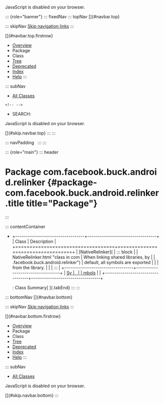 <div>

JavaScript is disabled on your browser.

</div>

::: {role="banner"}
::: fixedNav
::: topNav
[]{#navbar.top}

::: skipNav
[Skip navigation links](#skip.navbar.top "Skip navigation links")
:::

[]{#navbar.top.firstrow}

-   [Overview](../../../../../index.html)
-   Package
-   Class
-   [Tree](package-tree.html)
-   [Deprecated](../../../../../deprecated-list.html)
-   [Index](../../../../../index-all.html)
-   [Help](../../../../../help-doc.html)
:::

::: subNav
-   [All Classes](../../../../../allclasses.html)

```{=html}
<!-- -->
```
-   SEARCH:

<div>

<div>

JavaScript is disabled on your browser.

</div>

</div>

[]{#skip.navbar.top}
:::
:::

::: navPadding
 
:::
:::

::: {role="main"}
::: header
# Package com.facebook.buck.android.relinker {#package-com.facebook.buck.android.relinker .title title="Package"}
:::

::: contentContainer
-   +-----------------------------------+-----------------------------------+
    | Class                             | Description                       |
    +===================================+===================================+
    | [NativeRelinker](                 | ::: block                         |
    | NativeRelinker.html "class in com | When linking shared libraries, by |
    | .facebook.buck.android.relinker") | default, all symbols are exported |
    |                                   | from the library.                 |
    |                                   | :::                               |
    +-----------------------------------+-----------------------------------+
    | [Sy                               |                                   |
    | mbols](Symbols.html "class in com |                                   |
    | .facebook.buck.android.relinker") |                                   |
    +-----------------------------------+-----------------------------------+

    : Class Summary[ ]{.tabEnd}
:::
:::

::: bottomNav
[]{#navbar.bottom}

::: skipNav
[Skip navigation links](#skip.navbar.bottom "Skip navigation links")
:::

[]{#navbar.bottom.firstrow}

-   [Overview](../../../../../index.html)
-   Package
-   Class
-   [Tree](package-tree.html)
-   [Deprecated](../../../../../deprecated-list.html)
-   [Index](../../../../../index-all.html)
-   [Help](../../../../../help-doc.html)
:::

::: subNav
-   [All Classes](../../../../../allclasses.html)

<div>

<div>

JavaScript is disabled on your browser.

</div>

</div>

[]{#skip.navbar.bottom}
:::
